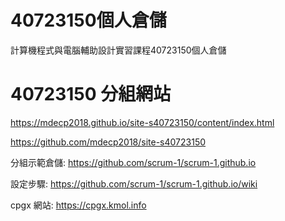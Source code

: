 # 40723150個人倉儲
計算機程式與電腦輔助設計實習課程40723150個人倉儲

# 40723150 分組網站

https://mdecp2018.github.io/site-s40723150/content/index.html

https://github.com/mdecp2018/site-s40723150

分組示範倉儲: https://github.com/scrum-1/scrum-1.github.io

設定步驟: https://github.com/scrum-1/scrum-1.github.io/wiki

cpgx 網站: https://cpgx.kmol.info
